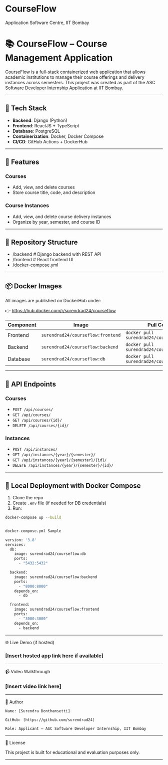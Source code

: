 # CourseFlow
Application Software Centre, IIT Bombay

# 📚 CourseFlow – Course Management Application

CourseFlow is a full-stack containerized web application that allows academic institutions to manage their course offerings and delivery instances across semesters. This project was created as part of the ASC Software Developer Internship Application at IIT Bombay.

---

## 🔧 Tech Stack

- **Backend**: Django (Python)
- **Frontend**: ReactJS + TypeScript
- **Database**: PostgreSQL
- **Containerization**: Docker, Docker Compose
- **CI/CD**: GitHub Actions + DockerHub

---

## 🚀 Features

### Courses
- Add, view, and delete courses
- Store course title, code, and description

### Course Instances
- Add, view, and delete course delivery instances
- Organize by year, semester, and course ID

---

## 📂 Repository Structure

- /backend # Django backend with REST API
- /frontend # React frontend UI
- /docker-compose.yml


---

## 📦 Docker Images

All images are published on DockerHub under:

👉 https://hub.docker.com/r/surendrad24/courseflow

| Component | Image | Pull Command |
|----------|--------|------------------------|
| Frontend | `surendrad24/courseflow:frontend` | `docker pull surendrad24/courseflow:frontend` |
| Backend  | `surendrad24/courseflow:backend`  | `docker pull surendrad24/courseflow:backend` |
| Database | `surendrad24/courseflow:db`       | `docker pull surendrad24/courseflow:db` |

---

## 🧪 API Endpoints

### Courses
- `POST /api/courses/`
- `GET /api/courses/`
- `GET /api/courses/{id}/`
- `DELETE /api/courses/{id}/`

### Instances
- `POST /api/instances/`
- `GET /api/instances/{year}/{semester}/`
- `GET /api/instances/{year}/{semester}/{id}/`
- `DELETE /api/instances/{year}/{semester}/{id}/`

---

## 🐳 Local Deployment with Docker Compose

1. Clone the repo
2. Create `.env` file (if needed for DB credentials)
3. Run:
```bash
docker-compose up --build


docker-compose.yml Sample

version: '3.8'
services:
  db:
    image: surendrad24/courseflow:db
    ports:
      - "5432:5432"

  backend:
    image: surendrad24/courseflow:backend
    ports:
      - "8000:8000"
    depends_on:
      - db

  frontend:
    image: surendrad24/courseflow:frontend
    ports:
      - "3000:3000"
    depends_on:
      - backend
```

---

🌐 Live Demo (if hosted)

### [Insert hosted app link here if available]

---

📹 Video Walkthrough

### [Insert video link here]

---

🙋 Author

    Name: [Surendra Donthamsetti]

    GitHub: [https://github.com/surendrad24]

    Role: Applicant – ASC Software Developer Internship, IIT Bombay

---

📝 License

This project is built for educational and evaluation purposes only.

---
